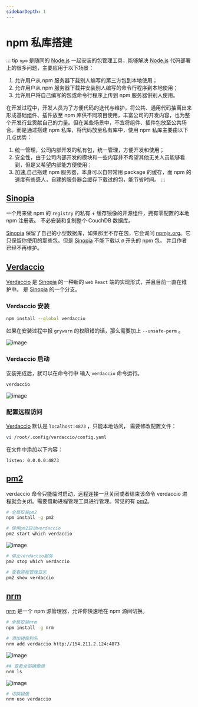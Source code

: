 ```yaml
---
sidebarDepth: 1
---
```


# npm 私库搭建

::: tip
<code>npm</code> 是随同的 [Node.js](http://nodejs.cn/) 一起安装的包管理工具，能够解决 [Node.js](http://nodejs.cn/) 代码部署上的很多问题，主要应用于以下场景：

1. 允许用户从 npm 服务器下载别人编写的第三方包到本地使用；
2. 允许用户从 npm 服务器下载并安装别人编写的命令行程序到本地使用；
3. 允许用户将自己编写的包或命令行程序上传到 npm 服务器供别人使用。

在开发过程中，开发人员为了方便代码的迭代与维护，将公共、通用代码抽离出来形成基础组件、插件放至 npm 库供不同项目使用，丰富公司的开发内容，也为整个开发行业贡献自己的力量。但在某些场景中，不宜将组件、插件包放至公共场合。而是通过搭建 npm 私库，将代码放至私有库中，使用 npm 私库主要由以下几点优势：

1. 统一管理，公司内部开发的私有包，统一管理，方便开发和使用；
2. 安全性，由于公司内部开发的模块和一些内容并不希望其他无关人员能够看到，但是又希望内部能方便使用；
3. 加速,自己搭建 npm 服务器，本身可以自带常用 package 的缓存，而 npm 的速度有些感人，自建的服务器会缓存下载过的包，能节省时间。
   :::

## [Sinopia](https://github.com/rlidwka/sinopia)

一个用来做 npm 的 <code>registry</code> 的私有 + 缓存镜像的开源组件，拥有零配置的本地 npm 注册表。 不必安装和复制整个 CouchDB 数据库。

[Sinopia](https://github.com/rlidwka/sinopia) 保留了自己的小型数据库，如果那里不存在包，它会询问 [npmjs.org](https://npmjs.org)。它只保留你使用的那些包。但是 [Sinopia](https://github.com/rlidwka/sinopia) 不能下载以 <code>@</code> 开头的 npm 包， 并且作者已经不再维护。

## [Verdaccio](https://verdaccio.org/zh-CN/)

[Verdaccio](https://verdaccio.org/zh-CN/) 是 [Sinopia](https://github.com/rlidwka/sinopia) 的一种新的 <code>web</code> <code>React</code> 端的实现形式，并且目前一直在维护中。 是 [Sinopia](https://github.com/rlidwka/sinopia) 的一个分支。

### Verdaccio 安装

```bash
npm install --global verdaccio
```

如果在安装过程中报 <code>grywarn</code> 的权限错的话，那么需要加上 <code>--unsafe-perm</code> 。

![image](/note/img/verdaccio_install.png)

### Verdaccio 启动

安装完成后，就可以在命令行中 输入 <code>verdaccio</code> 命令运行。

```sh
verdaccio
```

![image](/note/img/verdaccio_start.png)

### 配置远程访问

[Verdaccio](https://verdaccio.org/zh-CN/) 默认是 <code>localhost:4873</code> ，只能本地访问， 需要修改配置文件：

```sh
vi /root/.config/verdaccio/config.yaml
```

在文件中添加以下内容：

```
listen: 0.0.0.0:4873
```

## [pm2](http://pm2.keymetrics.io/)

verdaccio 命令只能临时启动，远程连接一旦关闭或者结束该命令 verdaccio 进程就会关闭。需要借助进程管理工具进行管理。常见的有 [pm2](http://pm2.keymetrics.io/)。

```sh
# 全局安装pm2
npm install -g pm2

# 使用pm2启动verdaccio
pm2 start which verdaccio
```

![image](/note/img/pm2_install.png)

```sh
# 停止verdaccio服务
pm2 stop which verdaccio

# 查看进程管理日志
pm2 show verdaccio
```

## [nrm](https://github.com/Pana/nrm)

[nrm](https://github.com/Pana/nrm) 是一个 npm 源管理器，允许你快速地在 npm 源间切换。

```sh
# 全局安装nrm
npm install -g nrm
```

```sh
# 添加镜像别名
nrm add verdaccio http://154.211.2.124:4873
```

![image](/note/img/nrm.png)

```sh
## 查看全部镜像源
nrm ls
```

![image](/note/img/nrm_ls.png)

```sh
# 切换镜像
nrm use verdaccio
```
